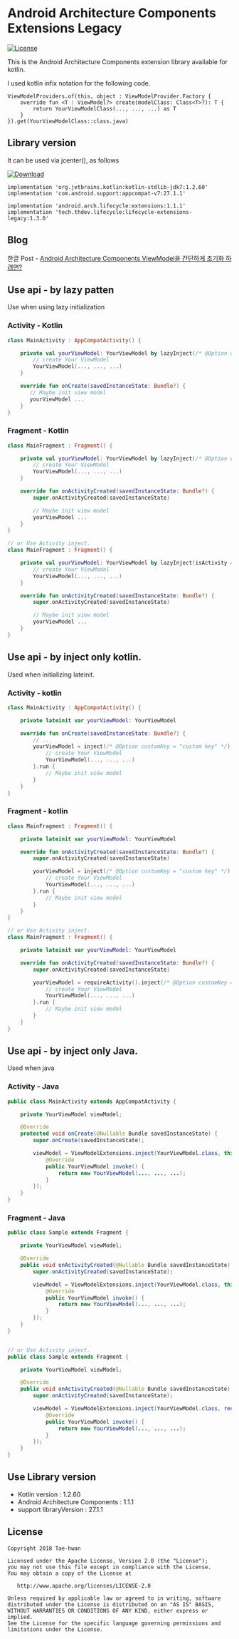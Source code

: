 # Android Architecture Components Extensions Legacy
[![License](https://img.shields.io/hexpm/l/plug.svg)]()


This is the Android Architecture Components extension library available for kotlin.

I used kotlin infix notation for the following code.

```
ViewModelProviders.of(this, object : ViewModelProvider.Factory {
    override fun <T : ViewModel?> create(modelClass: Class<T>?): T {
        return YourViewModelClass(..., ..., ...) as T
    }
}).get(YourViewModelClass::class.java)
```


## Library version

It can be used via jcenter(), as follows

[ ![Download](https://api.bintray.com/packages/taehwandev/thdev.tech/lifecycle-extensions-legacy/images/download.svg?version=1.3.0) ](https://bintray.com/taehwandev/thdev.tech/lifecycle-extensions-legacy/1.3.0/link)

```
implementation 'org.jetbrains.kotlin:kotlin-stdlib-jdk7:1.2.60'
implementation 'com.android.support:appcompat-v7:27.1.1'

implementation 'android.arch.lifecycle:extensions:1.1.1'
implementation 'tech.thdev.lifecycle:lifecycle-extensions-legacy:1.3.0'
```


## Blog

한글 Post - [Android Architecture Components ViewModel을 간단하게 초기화 하려면?](http://thdev.tech/androiddev/2017/07/25/Android-Architecture-Components-ViewModel-Inject.html)



## Use api - by lazy patten

Use when using lazy initialization

### Activity - Kotlin

```kotlin
class MainActivity : AppCompatActivity() {

    private val yourViewModel: YourViewModel by lazyInject(/* @Option customKey = "custom key" */) {
        // create Your ViewModel
        YourViewModel(..., ..., ...)
    }

    override fun onCreate(savedInstanceState: Bundle?) {
       // Maybe init view model
       yourViewModel ...
    }
}
```

### Fragment - Kotlin

```kotlin
class MainFragment : Fragment() {

    private val yourViewModel: YourViewModel by lazyInject(/* @Option customKey = "custom key" */) {
        // create Your ViewModel
        YourViewModel(..., ..., ...)
    }

    override fun onActivityCreated(savedInstanceState: Bundle?) {
        super.onActivityCreated(savedInstanceState)

        // Maybe init view model
        yourViewModel ...
    }
}

// or Use Activity inject.
class MainFragment : Fragment() {

    private val yourViewModel: YourViewModel by lazyInject(isActivity = true /* @Option , customKey = "custom key" */) {
        // create Your ViewModel
        YourViewModel(..., ..., ...)
    }

    override fun onActivityCreated(savedInstanceState: Bundle?) {
        super.onActivityCreated(savedInstanceState)

        // Maybe init view model
        yourViewModel ...
    }
}
```


## Use api - by inject only kotlin.

Used when initializing lateinit.

### Activity - kotlin

```kotlin
class MainActivity : AppCompatActivity() {

    private lateinit var yourViewModel: YourViewModel

    override fun onCreate(savedInstanceState: Bundle?) {
        // ...
        yourViewModel = inject(/* @Option customKey = "custom key" */) {
            // create Your ViewModel
            YourViewModel(..., ..., ...)
        }.run {
            // Maybe init view model
        }
    }
}
```

### Fragment - kotlin

```kotlin
class MainFragment : Fragment() {

    private lateinit var yourViewModel: YourViewModel

    override fun onActivityCreated(savedInstanceState: Bundle?) {
        super.onActivityCreated(savedInstanceState)

        yourViewModel = inject(/* @Option customKey = "custom key" */) {
            // create Your ViewModel
            YourViewModel(..., ..., ...)
        }.run {
            // Maybe init view model
        }
    }
}

// or Use Activity inject.
class MainFragment : Fragment() {

    private lateinit var yourViewModel: YourViewModel

    override fun onActivityCreated(savedInstanceState: Bundle?) {
        super.onActivityCreated(savedInstanceState)

        yourViewModel = requireActivity().inject(/* @Option customKey = "custom key" */) {
            // create Your ViewModel
            YourViewModel(..., ..., ...)
        }.run {
            // Maybe init view model
        }
    }
}
```

## Use api - by inject only Java.

Used when java

### Activity - Java

```java
public class MainActivity extends AppCompatActivity {

    private YourViewModel viewModel;

    @Override
    protected void onCreate(@Nullable Bundle savedInstanceState) {
        super.onCreate(savedInstanceState);

        viewModel = ViewModelExtensions.inject(YourViewModel.class, this /*, @Option "custom key" */, new Function0<YourViewModel>() {
            @Override
            public YourViewModel invoke() {
                return new YourViewModel(..., ..., ...);
            }
        });
    }
}
```

### Fragment - Java

```java
public class Sample extends Fragment {

    private YourViewModel viewModel;

    @Override
    public void onActivityCreated(@Nullable Bundle savedInstanceState) {
        super.onActivityCreated(savedInstanceState);

        viewModel = ViewModelExtensions.inject(YourViewModel.class, this /*, @Option "custom key" */, new Function0<YourViewModel>() {
            @Override
            public YourViewModel invoke() {
                return new YourViewModel(..., ..., ...);
            }
        });
    }
}


// or Use Activity inject.
public class Sample extends Fragment {

    private YourViewModel viewModel;

    @Override
    public void onActivityCreated(@Nullable Bundle savedInstanceState) {
        super.onActivityCreated(savedInstanceState);

        viewModel = ViewModelExtensions.inject(YourViewModel.class, requireActivity() /*, @Option "custom key" */, new Function0<YourViewModel>() {
            @Override
            public YourViewModel invoke() {
                return new YourViewModel(..., ..., ...);
            }
        });
    }
}
```


## Use Library version

- Kotlin version : 1.2.60
- Android Architecture Components : 1.1.1
- support libraryVersion : 27.1.1


## License

```
Copyright 2018 Tae-hwan

Licensed under the Apache License, Version 2.0 (the "License");
you may not use this file except in compliance with the License.
You may obtain a copy of the License at

   http://www.apache.org/licenses/LICENSE-2.0

Unless required by applicable law or agreed to in writing, software
distributed under the License is distributed on an "AS IS" BASIS,
WITHOUT WARRANTIES OR CONDITIONS OF ANY KIND, either express or implied.
See the License for the specific language governing permissions and
limitations under the License.
```
